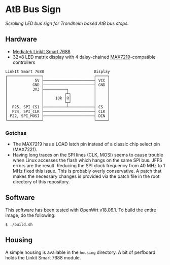 # AtB Bus Sign

_Scrolling LED bus sign for Trondheim based AtB bus stops._

## Hardware
* [Mediatek LinkIt Smart 7688][1]
* 32×8 LED matrix display with 4 daisy-chained [MAX7219][2]-compatible controllers

```
LinkIt Smart 7688                      Display
┌───────────────┐                      ┌─────┐
│            5V ├──────────────────────┤ VCC │
│           GND ├──────────────────────┤ GND │
│           3V3 ├──────────┐           │     │
│               │         ┌┴┐          │     │
│               │     10k │R│          │     │
│               │         └┬┘          │     │
│  P25, SPI_CS1 ├──────────┴───────────┤ CS  │
│  P24, SPI_CLK ├──────────────────────┤ CLK │
│ P22, SPI_MOSI ├──────────────────────┤ DIN │
└───────────────┘                      └─────┘
```

### Gotchas
* The MAX7219 has a LOAD latch pin instead of a classic chip select pin (MAX7221).
* Having long traces on the SPI lines (CLK, MOSI) seems to cause trouble when
  Linux accesses the flash which hangs on the same SPI bus. JFFS errors are the
  result. Reducing the SPI clock frequency from 40 MHz to 1 MHz fixed this issue.
  This is probably overly conservative. A patch that makes the necessary changes
  is provided via the patch file in the root directory of this repository.

## Software
This software has been tested with OpenWrt v18.06.1. To build the entire image, do the following:
```
$ ./build.sh
```

## Housing
A simple housing is available in the `housing` directory. A bit of perfboard
holds the Linkit Smart 7688 module. 

[1]: https://docs.labs.mediatek.com/resource/linkit-smart-7688
[2]: https://datasheets.maximintegrated.com/en/ds/MAX7219-MAX7221.pdf
